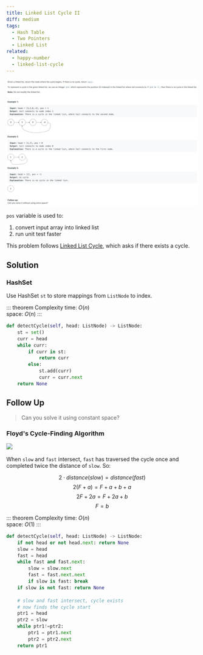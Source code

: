 ```yaml
---
title: Linked List Cycle II
diff: medium
tags:
  - Hash Table
  - Two Pointers
  - Linked List
related:
  - happy-number
  - linked-list-cycle
---
```


<img class="medium-zoom" src="/algo/linked-list-cycle-ii.png" alt="https://leetcode.com/problems/linked-list-cycle-ii">

`pos` variable is used to:

1. convert input array into linked list
2. run unit test faster

This problem follows [Linked List Cycle](linked_list_cycle), which asks if there exists a cycle.

## Solution

### HashSet

Use HashSet `st` to store mappings from `ListNode` to index.

::: theorem Complexity
time: $O(n)$  
space: $O(n)$
:::

```py
def detectCycle(self, head: ListNode) -> ListNode:
    st = set()
    curr = head
    while curr:
        if curr in st:
            return curr
        else:
            st.add(curr)
            curr = curr.next
    return None
```

## Follow Up

> Can you solve it using constant space?

### Floyd's Cycle-Finding Algorithm

<img class="medium-zoom" src="linked-list-cycle-ii-floyd.png">

When `slow` and `fast` intersect, `fast` has traversed the cycle once and completed twice the distance of `slow`. So:

$$2⋅distance(slow) = distance(fast)$$
$$2(F+a) = F+a+b+a$$
$$2F+2a = F+2a+b$$
$$F = b$$

::: theorem Complexity
time: $O(n)$  
space: $O(1)$
:::

```py
def detectCycle(self, head: ListNode) -> ListNode:
    if not head or not head.next: return None
    slow = head
    fast = head
    while fast and fast.next:
        slow = slow.next
        fast = fast.next.next
        if slow is fast: break
    if slow is not fast: return None

    # slow and fast intersect, cycle exists
    # now finds the cycle start
    ptr1 = head
    ptr2 = slow
    while ptr1!=ptr2:
        ptr1 = ptr1.next
        ptr2 = ptr2.next
    return ptr1
```
